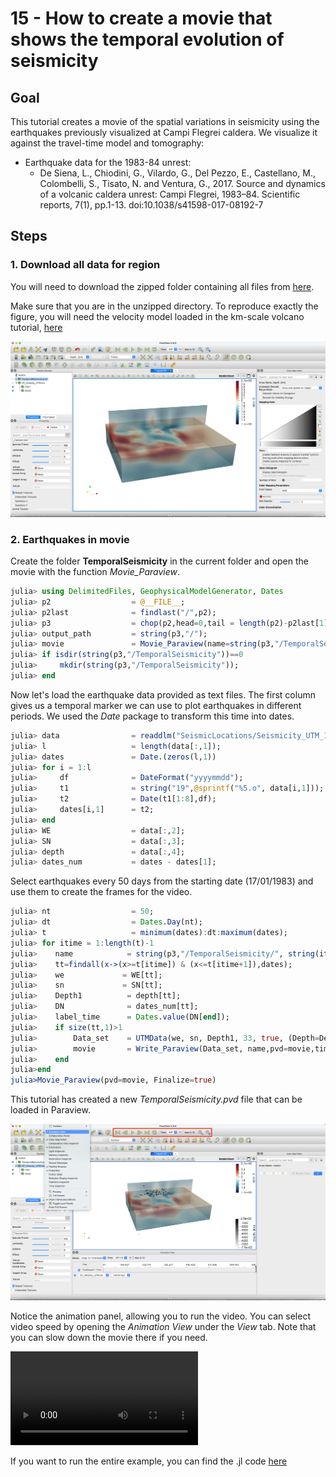 # 15 - How to create a movie that shows the temporal evolution of seismicity
## Goal

This tutorial creates a movie of the spatial variations in seismicity using the earthquakes previously visualized at Campi Flegrei caldera. We visualize it against the travel-time model and tomography:

- Earthquake data for the 1983-84 unrest:
  - De Siena, L., Chiodini, G., Vilardo, G., Del Pezzo, E., Castellano, M., Colombelli, S., Tisato, N. and Ventura, G., 2017. Source and dynamics of a volcanic caldera unrest: Campi Flegrei, 1983–84. Scientific reports, 7(1), pp.1-13. doi:10.1038/s41598-017-08192-7

## Steps

### 1. Download all data for region

You will need to download the zipped folder containing all files from [here](https://seafile.rlp.net/f/ff2c8424274c4d56b1f7/).

Make sure that you are in the unzipped directory. To reproduce exactly the figure, you will need the velocity model loaded in the km-scale volcano tutorial, [here](./tutorial_local_Flegrei.md)

![Tutorial_SeismicTime_1](../assets/img/Tutorial_SeismicityTime_1.png)

### 2. Earthquakes in movie

Create the folder **TemporalSeismicity** in the current folder and open the movie with the function *Movie_Paraview*.

```julia
julia> using DelimitedFiles, GeophysicalModelGenerator, Dates
julia> p2                  = @__FILE__;
julia> p2last              = findlast("/",p2);
julia> p3                  = chop(p2,head=0,tail = length(p2)-p2last[1]+1);
julia> output_path         = string(p3,"/");
julia> movie               = Movie_Paraview(name=string(p3,"/TemporalSeismicity"), Initialize=true);
julia> if isdir(string(p3,"/TemporalSeismicity"))==0
julia>     mkdir(string(p3,"/TemporalSeismicity"));
julia> end

```

Now let's load the earthquake data provided as text files. The first column gives us a temporal marker we can use to plot earthquakes in different periods. We used the *Date* package to transform this time into dates.

```julia
julia> data                = readdlm("SeismicLocations/Seismicity_UTM_1983_1984.txt", '\t', skipstart=0, header=false);
julia> l                   = length(data[:,1]);
julia> dates               = Date.(zeros(l,1))
julia> for i = 1:l
julia>     df              = DateFormat("yyyymmdd");
julia>     t1              = string("19",@sprintf("%5.o", data[i,1]));
julia>     t2              = Date(t1[1:8],df);
julia>     dates[i,1]      = t2;
julia> end
julia> WE                  = data[:,2];
julia> SN                  = data[:,3];
julia> depth               = data[:,4];
julia> dates_num           = dates - dates[1];

```

Select earthquakes every 50 days from the starting date (17/01/1983) and use them to create the frames for the video.

```julia
julia> nt                  = 50;
julia> dt                  = Dates.Day(nt);
julia> t                   = minimum(dates):dt:maximum(dates);
julia> for itime = 1:length(t)-1
julia>    name            = string(p3,"/TemporalSeismicity/", string(itime));
julia>    tt=findall(x->(x>=t[itime]) & (x<=t[itime+1]),dates);
julia>    we             = WE[tt];
julia>    sn             = SN[tt];
julia>    Depth1          = depth[tt];
julia>    DN              = dates_num[tt];
julia>    label_time      = Dates.value(DN[end]);
julia>    if size(tt,1)>1
julia>        Data_set    = UTMData(we, sn, Depth1, 33, true, (Depth=Depth1*km,Timedata=DN));
julia>        movie       = Write_Paraview(Data_set, name,pvd=movie,time=label_time,PointsData=true);
julia>    end
julia>end
julia>Movie_Paraview(pvd=movie, Finalize=true)

```

This tutorial has created a new *TemporalSeismicity.pvd* file that can be loaded in Paraview.

![Tutorial_SeismicTime_PVD](../assets/img/Tutorial_SeismicityTime_2.png)

Notice the animation panel, allowing you to run the video. You can select video speed by opening the *Animation View* under the *View* tab. Note that you can slow down the movie there if you need.

![Tutorial_SeismicTime_Movie](../assets/img/Tutorial_SeismicityTime_3.mov)

If you want to run the entire example, you can find the .jl code [here](https://github.com/JuliaGeodynamics/GeophysicalModelGenerator.jl/blob/main/tutorial/Tutorial_SeismicityTime.jl)

